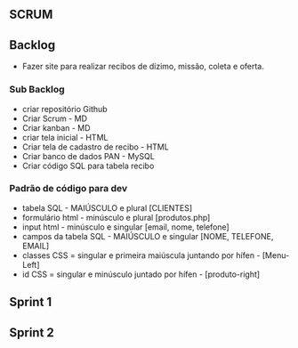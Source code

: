 ## SCRUM

## Backlog

- Fazer site para realizar recibos de dízimo, missão, coleta e oferta.

### Sub Backlog
- criar repositório Github
- Criar Scrum - MD
- Criar kanban - MD
- criar tela inicial - HTML
- Criar tela de cadastro de recibo - HTML
- Criar banco de dados PAN - MySQL
- Criar código SQL para tabela recibo

### Padrão de código para dev
- tabela SQL - MAIÚSCULO e plural [CLIENTES]
- formulário html - minúsculo e plural [produtos.php]
- input html - minúsculo e singular [email, nome, telefone]
- campos da tabela SQL - MAIÚSCULO e singular [NOME, TELEFONE, EMAIL]
- classes CSS = singular e primeira maiúscula juntando por hífen - [Menu-Left]
- id CSS = singular e minúsculo juntado por hífen - [produto-right]

## Sprint 1

## Sprint 2
